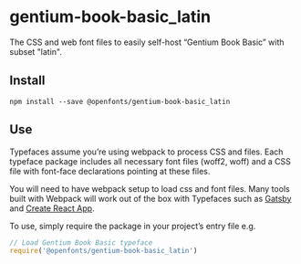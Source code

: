 
# gentium-book-basic_latin

The CSS and web font files to easily self-host “Gentium Book Basic” with subset "latin".

## Install

`npm install --save @openfonts/gentium-book-basic_latin`

## Use

Typefaces assume you’re using webpack to process CSS and files. Each typeface
package includes all necessary font files (woff2, woff) and a CSS file with
font-face declarations pointing at these files.

You will need to have webpack setup to load css and font files. Many tools built
with Webpack will work out of the box with Typefaces such as [Gatsby](https://github.com/gatsbyjs/gatsby)
and [Create React App](https://github.com/facebookincubator/create-react-app).

To use, simply require the package in your project’s entry file e.g.

```javascript
// Load Gentium Book Basic typeface
require('@openfonts/gentium-book-basic_latin')
```
